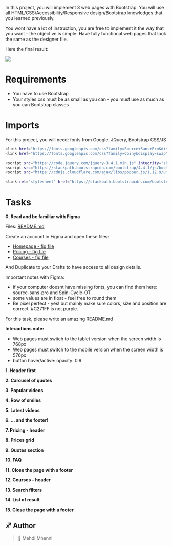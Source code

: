In this project, you will implement 3 web pages with Bootstrap. You will use all HTML/CSS/Accessibility/Responsive design/Bootstrap knowledges that you learned previously.

You wont have a lot of instruction, you are free to implement it the way that you want - the objective is simple: Have fully functional web pages that look the same as the designer file.

Here the final result:

![](images/pic1.jpg)


# Requirements

- You have to use Bootstrap
- Your styles.css must be as small as you can - you must use as much as you can Bootstrap classes

# Imports

For this project, you will need: fonts from Google, JQuery, Bootstrap CSS/JS

```sh
<link href="https://fonts.googleapis.com/css?family=Source+Sans+Pro&display=swap" rel="stylesheet">
<link href="https://fonts.googleapis.com/css?family=Coiny&display=swap" rel="stylesheet">

<script src="https://code.jquery.com/jquery-3.4.1.min.js" integrity="sha256-CSXorXvZcTkaix6Yvo6HppcZGetbYMGWSFlBw8HfCJo=" crossorigin="anonymous"></script>
<script src="https://stackpath.bootstrapcdn.com/bootstrap/4.4.1/js/bootstrap.min.js" integrity="sha384-wfSDF2E50Y2D1uUdj0O3uMBJnjuUD4Ih7YwaYd1iqfktj0Uod8GCExl3Og8ifwB6" crossorigin="anonymous"></script>
<script src="https://cdnjs.cloudflare.com/ajax/libs/popper.js/1.12.9/umd/popper.min.js" integrity="sha384-ApNbgh9B+Y1QKtv3Rn7W3mgPxhU9K/ScQsAP7hUibX39j7fakFPskvXusvfa0b4Q" crossorigin="anonymous"></script>

<link rel="stylesheet" href="https://stackpath.bootstrapcdn.com/bootstrap/4.4.1/css/bootstrap.min.css" integrity="sha384-Vkoo8x4CGsO3+Hhxv8T/Q5PaXtkKtu6ug5TOeNV6gBiFeWPGFN9MuhOf23Q9Ifjh" crossorigin="anonymous">
```

# Tasks


**0. Read and be familiar with Figma**

Files: [README.md](README.md/)

Create an account in Figma and open these files:

- [Homepage - fig file](https://www.figma.com/file/QYQqMYbdpAHL5xTclwJKSI/Homepage)
- [Pricing - fig file](https://www.figma.com/file/KLAI53jdYpfFNEy0O79ymB/Pricing)
- [Courses - fig file](https://www.figma.com/file/ivg3abH1HLmMayBgjGg1Qf/Courses)

And Duplicate to your Drafts to have access to all design details.

Important notes with Figma:

- if your computer doesnt have missing fonts, you can find them here: source-sans-pro and Spin-Cycle-OT
- some values are in float - feel free to round them
- Be pixel perfect - yes! but mainly make sure colors, size and position are correct. #C271FF is not purple.

For this task, please write an amazing README.md

**Interactions note:**

- Web pages must switch to the tablet version when the screen width is 768px
- Web pages must switch to the mobile version when the screen width is 576px
- button hover/active: opacity: 0.9


**1. Header first**

**2. Carousel of quotes**

**3. Popular videos**

**4. Row of smiles**

**5. Latest videos**

**6. ... and the footer!**

**7. Pricing - header**

**8. Prices grid**

**9. Quotes section**

**10. FAQ**

**11. Close the page with a footer**

**12. Courses - header**

**13. Search filters**

**14. List of result**

**15. Close the page with a footer**

## :sagittarius: Author

> :man: Mehdi Mhenni